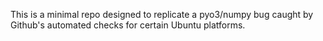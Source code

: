 This is a minimal repo designed to replicate a pyo3/numpy bug caught by Github's automated checks for certain Ubuntu platforms. 
